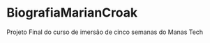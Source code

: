 # BiografiaMarianCroak
Projeto Final do curso de imersão de cinco semanas do Manas Tech
</br>
</br>

